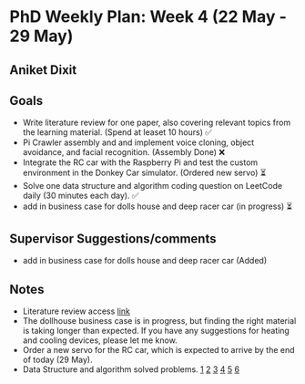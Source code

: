 # PhD Weekly Plan: Week 4 (22 May - 29 May) 
## Aniket Dixit


## Goals
- Write literature review for one paper, also covering relevant topics from the learning material. (Spend at leaset 10 hours) ✅ 
- Pi Crawler assembly and and implement voice cloning, object avoidance, and facial recognition. (Assembly Done) ❌
- Integrate the RC car with the Raspberry Pi and test the custom environment in the Donkey Car simulator. (Ordered new servo) ⏳
- Solve one data structure and algorithm coding question on LeetCode daily (30 minutes each day). ✅ 
- add in business case for dolls house and deep racer car (in progress) ⏳


## Supervisor Suggestions/comments

- add in business case for dolls house and deep racer car (Added)


## Notes
- Literature review access [link](https://www.overleaf.com/project/65be996ac67fb55975bf6b98) 
- The dollhouse business case is in progress, but finding the right material is taking longer than expected. If you have any suggestions for heating and cooling devices, please let me know.
- Order a new servo for the RC car, which is expected to arrive by the end of today (29 May).
- Data Structure and algorithm solved problems. [1](https://leetcode.com/problems/get-equal-substrings-within-budget/description/) [2](https://leetcode.com/problems/find-the-number-of-distinct-colors-among-the-balls/description/) [3](https://leetcode.com/problems/special-array-with-x-elements-greater-than-or-equal-x/description/) [4](https://leetcode.com/problems/find-occurrences-of-an-element-in-an-array/description/) [5](https://leetcode.com/problems/find-the-xor-of-numbers-which-appear-twice/description/) [6](https://leetcode.com/problems/student-attendance-record-ii/description/)




